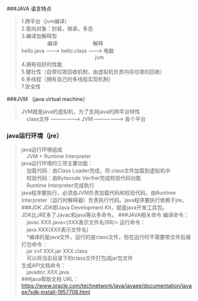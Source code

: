 ###JAVA 语言特点
   >1.跨平台（jvm编译）<br/>
   >2.面向对象：封装，继承，多态<br/>
   >3.编译加解释型<br/>
    &#8195;&#8195;&#8195;&#8195;&#8195;编译 &#8195;&#8195;&#8195;&nbsp;&nbsp;&#8195;&#8195;&#8195;解释<br/>
    hello.java ———> hello.class ———> 电脑<br/>
    &#8195;&#8195;&#8195;&#8195;&#8195;&#8195;&#8195;&#8195;&#8195;&#8195;&#8195;&#8195;&#8195;&#8195; jvm<br/>
   >4.拥有较好的性能<br/>
   >5.健壮性（自带垃圾回收机制，由虚拟机负责内存垃圾的回收）<br/>
   >6.多线程（拥有自己的多线程实现机制）<br/>
   >7.安全性<br/>

###JVM （java virtual machine）
   >JVM就是java的虚拟机，为了支持java的跨平台特性<br/>
   &#8195;class文件 ——————> JVM  ——————> 各个平台<br/>

### java运行环境（jre）
   >java运行环境组成<br/>
   &#8195;JVM + Runtime Interpreter<br/>
   >java运行环境的三项主要功能：<BR/>
     &#8195;加载代码：由Class Loader完成，将.class文件加载到虚拟机中<BR/>
     &#8195;校验代码：由Bytecode Verifier完成校验代码功能<BR/>
     &#8195;Runtime Interpreter完成执行<BR/>
   java程序要执行，必须由JVM负责加载代码和校验代码，由Runtime Interpreter（运行时解释器）负责执行代码。java程序要执行依赖于jre。
###JDK
   >JDK即Java Development Kit，就是java开发工具包。<br/>
   >JDK比JRE多了Javac和java等众多命令。
###JAVA相关命令
   >编译命令：<BR/>
   &#8195;javac XXX.java<(XXX表示文件名)BR/>
   >运行命令：<BR/>
   &#8195;java XXX(XXX表示文件名)<BR/>
   &#8195;*编译的是java文件，运行的是class文件，但在运行时不需要带文件后缀<BR/>
   >打包命令：<BR/>
   &#8195;jar cvf XXX.jar XXX.class<BR/>
   &#8195;可以将当前目录下的class文件打包成jar包文件<BR/>
   >生成API文档命令：<BR/>
   &#8195;javadoc XXX.java<BR/>
###java帮助文档
   >URL：https://www.oracle.com/technetwork/java/javaee/documentation/javaee7sdk-install-1957708.html
   
   
    
     